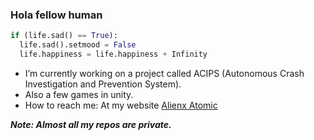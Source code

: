 ### Hola fellow human 
```python
if (life.sad() == True):
  life.sad().setmood = False
  life.happiness = life.happiness + Infinity
```

- I’m currently working on a project called ACIPS (Autonomous Crash Investigation and Prevention System).
- Also a few games in unity.
- How to reach me: At my website [Alienx Atomic](https://alienx-atomic.xyz/)

***Note: Almost all my repos are private.***



<!--**Aroson1/Aroson1** is a ✨ _special_ ✨ repository because its `README.md` (this file) appears on your GitHub profile.-->
